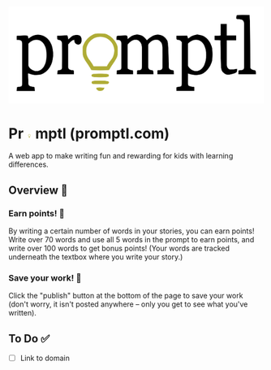 ![Header image](./static/assets/logo.png)

# Pr <img src="./static/assets/favicon.png" width="10px" alt="o"> mptl (promptl.com)
A web app to make writing fun and rewarding for kids with learning differences.

## Overview 📖
### Earn points! 🎉
By writing a certain number of words in your stories, you can earn points! Write over 70 words and use all 5 words in the prompt to earn points, and write over 100 words to get bonus points! (Your words are tracked underneath the textbox where you write your story.)

### Save your work! 🛟
Click the "publish" button at the bottom of the page to save your work (don't worry, it isn't posted anywhere – only you get to see what you've written).

<!-- ### Edit prior stories! ✏️
You can view your prior stories and make changes to them by clicking "prior changes" in the navigation bar. This doesn't change the number of points you earn for the story though. -->

## To Do ✅
- [ ] Link to domain